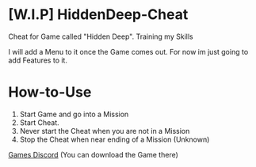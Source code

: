 # [W.I.P] HiddenDeep-Cheat
Cheat for Game called "Hidden Deep". Training my Skills

I will add a Menu to it once the Game comes out. For now im just going to add Features to it.

# How-to-Use
1. Start Game and go into a Mission
2. Start Cheat.
3. Never start the Cheat when you are not in a Mission
4. Stop the Cheat when near ending of a Mission (Unknown)

[Games Discord](https://discord.gg/QRQBFey "HiddenDeep") (You can download the Game there)
